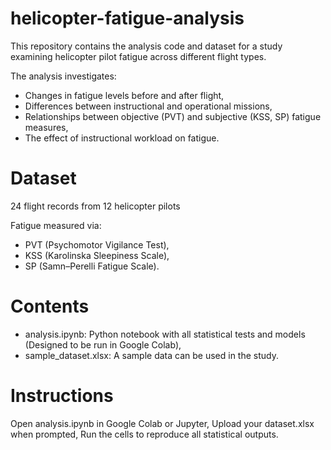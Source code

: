 # helicopter-fatigue-analysis
This repository contains the analysis code and dataset for a study examining helicopter pilot fatigue across different flight types.

The analysis investigates:
- Changes in fatigue levels before and after flight,
- Differences between instructional and operational missions,
- Relationships between objective (PVT) and subjective (KSS, SP) fatigue measures,
- The effect of instructional workload on fatigue.

# Dataset
24 flight records from 12 helicopter pilots

Fatigue measured via:
- PVT (Psychomotor Vigilance Test),
- KSS (Karolinska Sleepiness Scale),
- SP (Samn–Perelli Fatigue Scale).

# Contents
- analysis.ipynb: Python notebook with all statistical tests and models (Designed to be run in Google Colab),
- sample_dataset.xlsx: A sample data can be used in the study.

# Instructions
Open analysis.ipynb  in Google Colab or Jupyter,
Upload your dataset.xlsx when prompted,
Run the cells to reproduce all statistical outputs.
